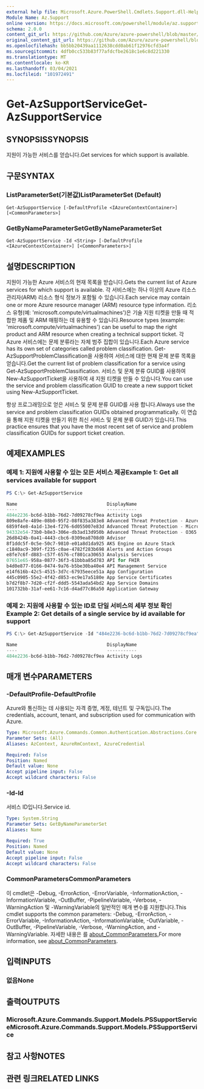 ```yaml
---
external help file: Microsoft.Azure.PowerShell.Cmdlets.Support.dll-Help.xml
Module Name: Az.Support
online version: https://docs.microsoft.com/powershell/module/az.support/get-azsupportservice
schema: 2.0.0
content_git_url: https://github.com/Azure/azure-powershell/blob/master/src/Support/Support/help/Get-AzSupportService.md
original_content_git_url: https://github.com/Azure/azure-powershell/blob/master/src/Support/Support/help/Get-AzSupportService.md
ms.openlocfilehash: bb5bb20439aa1112638cdd0ab61f12976cfd3a4f
ms.sourcegitcommit: 4dfb0cc533b83f77afdcfbe2618c1e6c8d221330
ms.translationtype: MT
ms.contentlocale: ko-KR
ms.lasthandoff: 03/04/2021
ms.locfileid: "101972491"
---
```

# <span data-ttu-id="7f2ed-101">Get-AzSupportService</span><span class="sxs-lookup"><span data-stu-id="7f2ed-101">Get-AzSupportService</span></span>

## <span data-ttu-id="7f2ed-102">SYNOPSIS</span><span class="sxs-lookup"><span data-stu-id="7f2ed-102">SYNOPSIS</span></span>
<span data-ttu-id="7f2ed-103">지원이 가능한 서비스를 얻습니다.</span><span class="sxs-lookup"><span data-stu-id="7f2ed-103">Get services for which support is available.</span></span> 

## <span data-ttu-id="7f2ed-104">구문</span><span class="sxs-lookup"><span data-stu-id="7f2ed-104">SYNTAX</span></span>

### <span data-ttu-id="7f2ed-105">ListParameterSet(기본값)</span><span class="sxs-lookup"><span data-stu-id="7f2ed-105">ListParameterSet (Default)</span></span>
```
Get-AzSupportService [-DefaultProfile <IAzureContextContainer>] [<CommonParameters>]
```

### <span data-ttu-id="7f2ed-106">GetByNameParameterSet</span><span class="sxs-lookup"><span data-stu-id="7f2ed-106">GetByNameParameterSet</span></span>
```
Get-AzSupportService -Id <String> [-DefaultProfile <IAzureContextContainer>] [<CommonParameters>]
```

## <span data-ttu-id="7f2ed-107">설명</span><span class="sxs-lookup"><span data-stu-id="7f2ed-107">DESCRIPTION</span></span>
<span data-ttu-id="7f2ed-108">지원이 가능한 Azure 서비스의 현재 목록을 받습니다.</span><span class="sxs-lookup"><span data-stu-id="7f2ed-108">Gets the current list of Azure services for which support is available.</span></span> <span data-ttu-id="7f2ed-109">각 서비스에는 하나 이상의 Azure 리소스 관리자(ARM) 리소스 형식 정보가 포함될 수 있습니다.</span><span class="sxs-lookup"><span data-stu-id="7f2ed-109">Each service may contain one or more Azure resource manager (ARM) resource type information.</span></span> <span data-ttu-id="7f2ed-110">리소스 유형(예: 'microsoft.compute/virtualmachines')은 기술 지원 티켓을 만들 때 적합한 제품 및 ARM 매핑하는 데 유용할 수 있습니다.</span><span class="sxs-lookup"><span data-stu-id="7f2ed-110">Resource types (example: 'microsoft.compute/virtualmachines') can be useful to map the right product and ARM resource when creating a technical support ticket.</span></span> <span data-ttu-id="7f2ed-111">각 Azure 서비스에는 문제 분류라는 자체 범주 집합이 있습니다.</span><span class="sxs-lookup"><span data-stu-id="7f2ed-111">Each Azure service has its own set of categories called problem classification.</span></span> <span data-ttu-id="7f2ed-112">Get-AzSupportProblemClassification을 사용하여 서비스에 대한 현재 문제 분류 목록을 얻습니다.</span><span class="sxs-lookup"><span data-stu-id="7f2ed-112">Get the current list of problem classification for a service using Get-AzSupportProblemClassification.</span></span> <span data-ttu-id="7f2ed-113">서비스 및 문제 분류 GUID를 사용하여 New-AzSupportTicket을 사용하여 새 지원 티켓을 만들 수 있습니다.</span><span class="sxs-lookup"><span data-stu-id="7f2ed-113">You can use the service and problem classification GUID to create a new support ticket using New-AzSupportTicket.</span></span>

<span data-ttu-id="7f2ed-114">항상 프로그래밍으로 얻은 서비스 및 문제 분류 GUID를 사용 합니다.</span><span class="sxs-lookup"><span data-stu-id="7f2ed-114">Always use the service and problem classification GUIDs obtained programmatically.</span></span> <span data-ttu-id="7f2ed-115">이 연습을 통해 지원 티켓을 만들기 위한 최신 서비스 및 문제 분류 GUID가 있습니다.</span><span class="sxs-lookup"><span data-stu-id="7f2ed-115">This practice ensures that you have the most recent set of service and problem classification GUIDs for support ticket creation.</span></span>

## <span data-ttu-id="7f2ed-116">예제</span><span class="sxs-lookup"><span data-stu-id="7f2ed-116">EXAMPLES</span></span>

### <span data-ttu-id="7f2ed-117">예제 1: 지원에 사용할 수 있는 모든 서비스 제공</span><span class="sxs-lookup"><span data-stu-id="7f2ed-117">Example 1: Get all services available for support</span></span>
```powershell
PS C:\> Get-AzSupportService

Name                                 DisplayName
----                                 -----------
484e2236-bc6d-b1bb-76d2-7d09278cf9ea Activity Logs
809e8afe-489e-08b0-95f2-08f835a383e8 Advanced Threat Protection - Azure
6859f4e8-4a1d-13e4-f276-6d055007e83d Advanced Threat Protection - Microsoft Defender
94332e54-73b0-b8e3-306e-db3ad13d950b Advanced Threat Protection - O365
26d8424b-0a41-4443-cbc6-0309ea8708d0 Advisor
8f1ddc5f-0c5e-50c7-9810-e01a8d1da925 AKS Engine on Azure Stack
c1840ac9-309f-f235-c0ae-4782f283b698 Alerts and Action Groups
e8fe7c6f-d883-c57f-6576-cf801ca30653 Analysis Services
07651e65-958a-0877-36f3-61bbba85d783 API for FHIR
b4d0e877-0166-0474-9a76-b5be30ba40e4 API Management Service
e14f616b-42c5-4515-3d7c-67935eece51a App Configuration
445c0905-55e2-4f42-d853-ec9e17a5180e App Service Certificates
b7d2f8b7-7d20-cf2f-ddd5-5543ada54bd2 App Service Domains
101732bb-31af-ee61-7c16-d4ad77c86a50 Application Gateway
```

### <span data-ttu-id="7f2ed-118">예제 2: 지원에 사용할 수 있는 ID로 단일 서비스의 세부 정보 확인</span><span class="sxs-lookup"><span data-stu-id="7f2ed-118">Example 2: Get details of a single service by id available for support</span></span>
```powershell
PS C:\> Get-AzSupportService -Id "484e2236-bc6d-b1bb-76d2-7d09278cf9ea"

Name                                 DisplayName
----                                 -----------
484e2236-bc6d-b1bb-76d2-7d09278cf9ea Activity Logs
```

## <span data-ttu-id="7f2ed-119">매개 변수</span><span class="sxs-lookup"><span data-stu-id="7f2ed-119">PARAMETERS</span></span>

### <span data-ttu-id="7f2ed-120">-DefaultProfile</span><span class="sxs-lookup"><span data-stu-id="7f2ed-120">-DefaultProfile</span></span>
<span data-ttu-id="7f2ed-121">Azure와 통신하는 데 사용되는 자격 증명, 계정, 테넌트 및 구독입니다.</span><span class="sxs-lookup"><span data-stu-id="7f2ed-121">The credentials, account, tenant, and subscription used for communication with Azure.</span></span>

```yaml
Type: Microsoft.Azure.Commands.Common.Authentication.Abstractions.Core.IAzureContextContainer
Parameter Sets: (All)
Aliases: AzContext, AzureRmContext, AzureCredential

Required: False
Position: Named
Default value: None
Accept pipeline input: False
Accept wildcard characters: False
```

### <span data-ttu-id="7f2ed-122">-Id</span><span class="sxs-lookup"><span data-stu-id="7f2ed-122">-Id</span></span>
<span data-ttu-id="7f2ed-123">서비스 ID입니다.</span><span class="sxs-lookup"><span data-stu-id="7f2ed-123">Service id.</span></span>

```yaml
Type: System.String
Parameter Sets: GetByNameParameterSet
Aliases: Name

Required: True
Position: Named
Default value: None
Accept pipeline input: False
Accept wildcard characters: False
```

### <span data-ttu-id="7f2ed-124">CommonParameters</span><span class="sxs-lookup"><span data-stu-id="7f2ed-124">CommonParameters</span></span>
<span data-ttu-id="7f2ed-125">이 cmdlet은 -Debug, -ErrorAction, -ErrorVariable, -InformationAction, -InformationVariable, -OutBuffer, -PipelineVariable, -Verbose, -WarningAction 및 -WarningVariable의 일반적인 매개 변수를 지원합니다.</span><span class="sxs-lookup"><span data-stu-id="7f2ed-125">This cmdlet supports the common parameters: -Debug, -ErrorAction, -ErrorVariable, -InformationAction, -InformationVariable, -OutVariable, -OutBuffer, -PipelineVariable, -Verbose, -WarningAction, and -WarningVariable.</span></span> <span data-ttu-id="7f2ed-126">자세한 내용은 를 [about_CommonParameters.](http://go.microsoft.com/fwlink/?LinkID=113216)</span><span class="sxs-lookup"><span data-stu-id="7f2ed-126">For more information, see [about_CommonParameters](http://go.microsoft.com/fwlink/?LinkID=113216).</span></span>

## <span data-ttu-id="7f2ed-127">입력</span><span class="sxs-lookup"><span data-stu-id="7f2ed-127">INPUTS</span></span>

### <span data-ttu-id="7f2ed-128">없음</span><span class="sxs-lookup"><span data-stu-id="7f2ed-128">None</span></span>

## <span data-ttu-id="7f2ed-129">출력</span><span class="sxs-lookup"><span data-stu-id="7f2ed-129">OUTPUTS</span></span>

### <span data-ttu-id="7f2ed-130">Microsoft.Azure.Commands.Support.Models.PSSupportService</span><span class="sxs-lookup"><span data-stu-id="7f2ed-130">Microsoft.Azure.Commands.Support.Models.PSSupportService</span></span>

## <span data-ttu-id="7f2ed-131">참고 사항</span><span class="sxs-lookup"><span data-stu-id="7f2ed-131">NOTES</span></span>

## <span data-ttu-id="7f2ed-132">관련 링크</span><span class="sxs-lookup"><span data-stu-id="7f2ed-132">RELATED LINKS</span></span>
